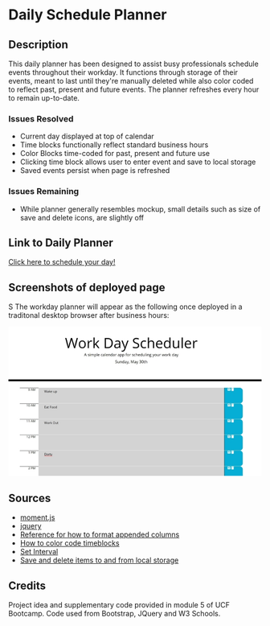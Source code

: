 # Daily Schedule Planner

## Description
This daily planner has been designed to assist busy professionals schedule events throughout their workday. 
It functions through storage of their events, meant to last until they're manually deleted while also color coded
to reflect past, present and future events. The planner refreshes every hour to remain up-to-date. 

### Issues Resolved
* Current day displayed at top of calendar
* Time blocks functionally reflect standard business hours
* Color Blocks time-coded for past, present and future use
* Clicking time block allows user to enter event and save to local storage
* Saved events persist when page is refreshed

### Issues Remaining
* While planner generally resembles mockup, small details such as size of save and delete icons, are slightly off

## Link to Daily Planner

[Click here to schedule your day!](http://jk1956.github.io/Daily-Planner/)

## Screenshots of deployed page
S
The workday planner will appear as the following once deployed in a traditonal desktop browser after business hours:

![Home page](develop/homepage.JPG)

## Sources

* [moment.js](https://momentjs.com/)
* [jquery](https://jquery.com/)
* [Reference for how to format appended columns](https://getbootstrap.com/docs/5.0/layout/columns/)
* [How to color code timeblocks](https://stackoverflow.com/questions/59995703/trying-to-change-background-color-based-off-if-the-hour-is-in-the-past-current)
* [Set Interval](https://www.w3schools.com/jsref/met_win_setinterval.asp)
* [Save and delete items to and from local storage](https://blog.logrocket.com/localstorage-javascript-complete-guide/#setitem)

## Credits

Project idea and supplementary code provided in module 5 of UCF Bootcamp. Code used from Bootstrap, JQuery and W3 Schools.
